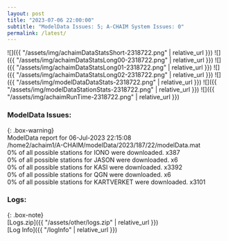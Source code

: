 ```yaml
---
layout: post
title: "2023-07-06 22:00:00"
subtitle: "ModelData Issues: 5; A-CHAIM System Issues: 0"
permalink: /latest/
---
```


![]({{ "/assets/img/achaimDataStatsShort-2318722.png" | relative_url }})
![]({{ "/assets/img/achaimDataStatsLong00-2318722.png" | relative_url }})
![]({{ "/assets/img/achaimDataStatsLong01-2318722.png" | relative_url }})
![]({{ "/assets/img/achaimDataStatsLong02-2318722.png" | relative_url }})
![]({{ "/assets/img/modelDataDataStats-2318722.png" | relative_url }})
![]({{ "/assets/img/modelDataStationStats-2318722.png" | relative_url }})
![]({{ "/assets/img/achaimRunTime-2318722.png" | relative_url }})


### ModelData Issues:  
  
{: .box-warning}  
 ModelData report for 06-Jul-2023 22:15:08   
 /home2/achaim1/A-CHAIM/modelData/2023/187/22/modelData.mat   
 0% of all possible stations for IONO were downloaded. x387   
 0% of all possible stations for JASON were downloaded. x6   
 0% of all possible stations for KASI were downloaded. x3392   
 0% of all possible stations for QGN were downloaded. x6   
 0% of all possible stations for KARTVERKET were downloaded. x3101   
  


### Logs:  
  
{: .box-note}  
[Logs.zip]({{ "/assets/other/logs.zip" | relative_url }})  
[Log Info]({{ "/logInfo" | relative_url }})  
